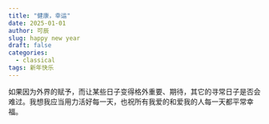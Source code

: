 ```yaml
---
title: "健康，幸运"
date: 2025-01-01
author: 可辰
slug: happy new year
draft: false
categories:
  - classical
tags: 新年快乐
---
```


如果因为外界的赋予，而让某些日子变得格外重要、期待，其它的寻常日子是否会难过。我想我应当用力活好每一天，也祝所有我爱的和爱我的人每一天都平常幸福。